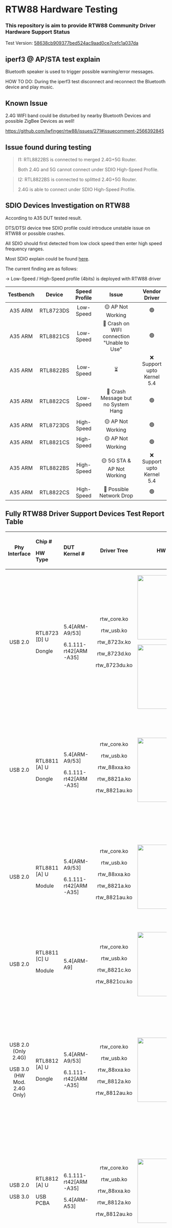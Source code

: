 # RTW88 Hardware Testing

### This repository is aim to provide RTW88 Community Driver Hardware Support Status

Test Version: [58638cb909377bed524ac9aad0ce7cefc1a037da](https://github.com/lwfinger/rtw88/tree/386382ace137f5209e8e83a4cf2e044bf52e8b38)

## iperf3 @ AP/STA test explain

Bluetooth speaker is used to trigger possible warning/error messages.

HOW TO DO: During the iperf3 test disconnect and reconnect the Bluetooth device and play music.

## Known Issue

2.4G WIFI band could be disturbed by nearby Bluetooth Devices and possible ZigBee Devices as well!

https://github.com/lwfinger/rtw88/issues/271#issuecomment-2566392845

## Issue found during testing

> I1: RTL8822BS is connected to merged 2.4G+5G Router.
> 
> Both 2.4G and 5G cannot connect under SDIO High-Speed Profile.

> I2: RTL8822BS is connected to splitted 2.4G+5G Router.
>
> 2.4G is able to connect under SDIO High-Speed Profile.

## SDIO Devices Investigation on RTW88

According to A35 DUT tested result.

DTS/DTSI device tree SDIO profile could introduce unstable issue on RTW88 or possible crashes.

All SDIO should first detected from low clock speed then enter high speed frequency ranges.

Most SDIO explain could be found [here](https://www.prodigytechno.com/sdio-protocol).

The current finding are as follows:

-> Low-Speed / High-Speed profile (4bits) is deployed with RTW88 driver

|Testbench|Device|Speed Profile|Issue|Vendor Driver|
|:---:|:---:|:---:|:---:|:---:|
|A35 ARM|RTL8723DS|Low-Speed|🟡 AP Not Working|🟢|
|A35 ARM|RTL8821CS|Low-Speed|🔴 Crash on WIFI connection "Unable to Use"|🟢|
|A35 ARM|RTL8822BS|Low-Speed|⏳|❌ Support upto Kernel 5.4|
|A35 ARM|RTL8822CS|Low-Speed|🔴 Crash Message but no System Hang|🟢|
||||||
|A35 ARM|RTL8723DS|High-Speed|🟡 AP Not Working|🟢|
|A35 ARM|RTL8821CS|High-Speed|🟡 AP Not Working|🟢|
|A35 ARM|RTL8822BS|High-Speed|🟡 5G STA & AP Not Working|❌ Support upto Kernel 5.4|
|A35 ARM|RTL8822CS|High-Speed|🔴 Possible Network Drop |🟢|

## Fully RTW88 Driver Support Devices Test Report Table

|Phy Interface|<p>Chip #<p>HW Type|DUT Kernel #|Driver Tree|HW Image|Status|
|:---:|:---|:---|:---:|:---:|---:|
|<p>USB 2.0|<p>RTL8723 [D] U<p>Dongle|<p>5.4[ARM-A9/53]<p>6.1.111-rt42[ARM-A35]|<p>rtw_core.ko<p>rtw_usb.ko<p>rtw_8723x.ko<p>rtw_8723d.ko<p>rtw_8723du.ko|<p><img src="./images/8723du/rtl8723du_usb.png" width="200"/><p><img src="./images/8723du/rtl8723du_module.png" width="200"/>|<p>[ARM - A9 🟢](./rtl8723du_arm_a9)<p>[ARM64 - A35 🟡](./rtl8723du_arm_a35)<p>[ARM64 - A53 🟢](./rtl8723du_arm_a53)<p>STA 🟢<p>AP 🟡|
|||||||
|<p>USB 2.0|<p>RTL8811 [A] U<p>Dongle|<p>5.4[ARM-A9/53]<p>6.1.111-rt42[ARM-A35]|rtw_core.ko<p>rtw_usb.ko<p>rtw_88xxa.ko<p>rtw_8821a.ko<p>rtw_8821au.ko|<img src="./images/8811au/rtl8811au_usb.png" width="200"/>|<p>[ARM - A9 🟡](./rtl8811au_arm_a9)<p>[ARM64 - A35 🟡](./rtl8811au_arm_a35)<p>[ARM64 - A53 🟡](./rtl8811au_arm_a53)<p>STA 🟡<p>AP 🔴|
|<p>USB 2.0|<p>RTL8811 [A] U<p>Module|<p>5.4[ARM-A9/53]<p>6.1.111-rt42[ARM-A35]|rtw_core.ko<p>rtw_usb.ko<p>rtw_88xxa.ko<p>rtw_8821a.ko<p>rtw_8821au.ko|<img src="./images/8811au/rtl8811au_usb_module.JPG" width="200"/>|<p>ARM - A9 ⏳<p>[ARM64 - A35 🟢](./rtl8811au_arm_a35_mod)<p>ARM64 - A53 ⏳<p>STA 🟢<p>AP 🟡|
|<p>USB 2.0|RTL8811 [C] U<p>Module|<p>5.4[ARM-A9]|<p>rtw_core.ko<p>rtw_usb.ko<p>rtw_8821c.ko<p>rtw_8821cu.ko|<img src="./images/8811cu/rtl8811cu_module.png" width="200"/>|<p>[ARM - A9 🟡](./rtl8811cu_arm_a9)<p>STA 🔴<p>AP 🟢|
|||||||
|<p>USB 2.0 (Only 2.4G)<p>USB 3.0 (HW Mod. 2.4G Only)|<p>RTL8812 [A] U<p>Dongle|<p>5.4[ARM-A9/53]<p>6.1.111-rt42[ARM-A35]|<p>rtw_core.ko<p>rtw_usb.ko<p>rtw_88xxa.ko<p>rtw_8812a.ko<p>rtw_8812au.ko|<img src="./images/8812au/rtl8812au_usb.png" width="200"/>|<p>[ARM - A9 🟢](./rtl8812au_arm_a9)<p>[ARM64 - A35 🟡](./rtl8812au_arm_a35)<p>[ARM64 - A53 🟢](./rtl8812au_arm_a53)<p>[ARM64 - A53 USB 3.0 🟢](./rtl8812au_arm_a53_usb3)<p>STA 🟢<p>AP 🟡|
|<p>USB 2.0<p>USB 3.0|<p>RTL8812 [A] U<p>USB PCBA|<p>6.1.111-rt42[ARM-A35]<p>5.4[ARM-A53]|<p>rtw_core.ko<p>rtw_usb.ko<p>rtw_88xxa.ko<p>rtw_8812a.ko<p>rtw_8812au.ko|<img src="./images/8812au/rtl8812au_usb_5g.png" width="200"/>|<p>[ARM64 - A35 USB 2.0 🟢](./rtl8812au_arm_a35_usb2_5g)<p>[ARM64 - A53 USB 3.0 🟢](./rtl8812au_arm_a53_usb3_5g)<p>STA 🟢<p>AP 🟡|
|<p>USB 2.0|<p>RTL8812 [B] U<p>USB PCBA|<p>5.4[ARM-A9/53]<p>6.1.111-rt42[ARM-A35]|<p>rtw_core.ko<p>rtw_usb.ko<p>rtw_8822b.ko<p>rtw_8822bu.ko|<img src="./images/8812bu/rtl8812bu_pcba.png" width="200"/>|<p>[ARM - A9 🟢](./rtl8812bu_arm_a9)<p>[ARM64 - A35 🟡](./rtl8812bu_arm_a35)<p>[ARM64 - A53 🟢](./rtl8812bu_arm_a53)<p>STA 🟢<p>AP 🟡|
|<p>USB 2.0|RTL8812 [C] U<p>USB PCBA|<p>5.4[ARM-A9/53]<p>6.1.111-rt42[ARM-A35]|<p>rtw_core.ko<p>rtw_usb.ko<p>rtw_8822c.ko<p>rtw_8822cu.ko|<img src="./images/8812cu/rtl8812cu_pcba.JPG" width="200"/>|<p>ARM - A9 ⏳<p>[ARM64 - A35 🟢](./rtl8812cu_arm_a35)<p>[ARM64 - A53 🟢](./rtl8812cu_arm_a53)<p>STA 🟢<p>AP 🟡|
|||||||
|<p>USB 2.0|RTL8814 [A] U<p>USB PCBA|<p>5.4[ARM-A9/53]<p>6.1.111-rt42[ARM-A35]|<p>rtw_core.ko<p>rtw_usb.ko<p>rtw_8814a.ko<p>rtw_8814au.ko|<img src="./images/8814au/rtl8814au_pcba.png" width="200"/>|<p>[ARM - A9 🟡](./rtl8814au_arm_a9)<p>[ARM64 - A35 🟡](./rtl8814au_arm_a35)<p>[ARM64 - A53 🟡](./rtl8814au_arm_a53)<p>STA 🟢<p>AP 🟡|
|||||||
|<p>USB 2.0|RTL8821 [A] U<p>Module|<p>5.4[ARM-A9]||<img src="./images/8821au/rtl8821au_pcba.png" width="200"/>|<p>[ARM - A9 🟢](./rtl8821au_arm_a9)<p>ARM64 - A35 ⏳<p>ARM64 - A53 ⏳<p>STA 🟢<p>AP 🟡|
|<p>USB 2.0|RTL8821 [C] U<p>Dongle|<p>5.4[ARM-A9]<p>6.1.111-rt42[ARM-A35]|<p>rtw_core.ko<p>rtw_usb.ko<p>rtw_8821c.ko<p>rtw_8821cu.ko|<p><img src="./images/8821cu/rtl8821cu_usb.png" width="200"/>|<p>[ARM - A9 🟡](./rtl8821cu_arm_a9)<p>ARM64 - A35 ⏳<p>[ARM64 - A53 🟢](./rtl8821cu_arm_a53)<p>STA 🟢<p>AP 🟡|
|<p>USB 2.0|RTL8821 [C] U<p>Dongle|<p>5.4[ARM-A9/53]<p>6.1.111-rt42[ARM-A35]|<p>rtw_core.ko<p>rtw_usb.ko<p>rtw_8821c.ko<p>rtw_8821cu.ko|<p><img src="./images/8821cu/rtl8821cu_pcba.png" width="200"/>|<p>[ARM - A9 🟡](./rtl8821cu_arm_a9_pcba)<p>STA 🟡<p>AP ⏳|
|||||||
|<p>USB 2.0<p>USB 3.0|RTL8822 [B] U<p>Dongle|<p>5.4[ARM-A9/53]<p>6.1.111-rt42[ARM-A35]|<p>rtw_core.ko<p>rtw_usb.ko<p>rtw_8822b.ko<p>rtw_8822bu.ko|<img src="./images/8822bu/rtl8822bu_usb.png" width="200"/>|<p>[ARM - A9 🟢](./rtl8822bu_arm_a9)<p>[ARM64 - A35 🟡](./rtl8822bu_arm_a35)<p>[ARM64 - A53 🟡](./rtl8822bu_arm_a53)<p>STA 🟢<p>AP 🟡||
|<p>USB 2.0|RTL8822 [C] U<p>Module|<p>5.4[ARM-A9/53]<p>6.1.111-rt42[ARM-A35]|<p>rtw_core.ko<p>rtw_usb.ko<p>rtw_8822c.ko<p>rtw_8822cu.ko|<img src="./images/8822cu/rtl8822cu_module.JPG" width="200"/>|<p>ARM - A9 ⏳<p>[ARM - A35 🟢](./rtl8822cu_arm_a35)<p>ARM - A53 ⏳<p>STA 🟢<p>AP 🟢|
|||||||
|SDIO|RTL8723 [D] S<p>Custom HW|<p>5.4[ARM-A9]|<p>rtw_core.ko<p>rtw_sdio.ko<p>rtw_8723x.ko<p>rtw_8723d.ko<p>rtw_8723ds.ko|<img src="./images/8723ds/rtl8723ds_custom.JPG" width="200"/>|<p>ARM - A9 (High-Speed) 🟢<p>STA ⏳<p>AP ⏳|
|SDIO|RTL8723 [D] S<p>Module HW|<p>6.1.111-rt42[ARM-A35]|<p>rtw_core.ko<p>rtw_sdio.ko<p>rtw_8723x.ko<p>rtw_8723d.ko<p>rtw_8723ds.ko|<img src="./images/8723ds/rtl8723ds_pcba.JPG" width="200"/>|<p>[ARM64 - A35 (High-Speed) 🟡](./rtl8723ds_arm_a35_mod)<p>STA 🟢<p>AP 🟡|
|SDIO|RTL8723 [D] S<p>Module HW|<p>6.1.111-rt42[ARM-A35]|<p>rtw_core.ko<p>rtw_sdio.ko<p>rtw_8723x.ko<p>rtw_8723d.ko<p>rtw_8723ds.ko|<img src="./images/8723ds/rtl8723ds_pcba_cus.JPG" width="200"/>|<p>[ARM64 - A35 (High-Speed) 🟡](./rtl8723ds_arm_a35_cus)<p>STA 🟢<p>AP 🟡|
|||||||
|SDIO|RTL8821 [C] S<p>PCBA EVM|<p>6.1.111-rt42[ARM-A35]|<p>rtw_core.ko<p>rtw_sdio.ko<p>rtw_8821c.ko<p>rtw_8821cs.ko|<img src="./images/8821cs/rtl8821cs_module.png" width="200"/>|<p>[ARM - A35 (Low-Speed) 🔴](./rtl8821cs_arm_a35)<p>STA 🔴<p>AP 🔴|
|SDIO|RTL8821 [C] S<p>PCBA EVM|<p>6.1.111-rt42[ARM-A35]|<p>rtw_core.ko<p>rtw_sdio.ko<p>rtw_8821c.ko<p>rtw_8821cs.ko|<img src="./images/8821cs/rtl8821cs_module.png" width="200"/>|<p>[ARM - A35 (High-Speed) 🟡](./rtl8821cs_arm_a35_hs)<p>STA 🟢<p>AP 🟡|
|||||||
|SDIO|RTL8822 [B] S<p>PCBA EVM|<p>6.1.111-rt42[ARM-A35]|<p>rtw_core.ko<p>rtw_sdio.ko<p>rtw_8822b.ko<p>rtw_8822bs.ko|<img src="./images/8822bs/rtl8822bs_module.png" width="200"/>|<p>[ARM-A35 (High-Speed) 🟡](./rtl8822bs_arm_a35)<p>STA 🟡<p>AP 🔴|
|SDIO|RTL8822 [C] S<p>PCBA EVM|<p>6.1.111-rt42[ARM-A35]|<p>rtw_core.ko<p>rtw_sdio.ko<p>rtw_8822c.ko<p>rtw_8822cs.ko|<img src="./images/8822cs/rtl8822cs_pcba.png" width="200"/>|⏳|
|||||||
|PCIe|RTL8723 [D] E<p>M.2 Card|<p>5.4[ARM-A53]|<p>rtw_core.ko|<img src="./images/8723de/rtl8723de_m2card.JPG" width="200"/>|⏳|
|||||||
|PCIe|RTL8821 [C] E<p>M.2 Card|<p>5.4[ARM-A53]|<p>rtw_core.ko|<img src="./images/8821ce/rtl8821ce_m2card.JPG" width="200"/>|⏳|
|||||||
|PCIe|RTL8822 [B] E<p>M.2 Card|<p>5.4[ARM-A53]|<p>rtw_core.ko|<img src="./images/8822be/rtl8822be_m2card.JPG" width="200"/>|⏳|
|PCIe|RTL8822 [C] E<p>M.2 Card|<p>5.4[ARM-A53]|<p>rtw_core.ko|<img src="./images/8822ce/rtl8822ce_m2card.JPG" width="200"/>|⏳|

